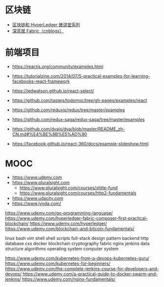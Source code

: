 # 区块链
- [区块链和 HyperLedger 微讲堂系列](http://list.youku.com/albumlist/show?id=49106065)
- [深蓝居 Fabric（cnblogs）](http://www.cnblogs.com/studyzy/default.html?page=2)
# 前端项目
- https://reactjs.org/community/examples.html
- https://tutorialzine.com/2014/07/5-practical-examples-for-learning-facebooks-react-framework
- https://jedwatson.github.io/react-select/
- https://github.com/tastejs/todomvc/tree/gh-pages/examples/react
- https://github.com/reduxjs/redux/tree/master/examples
- https://github.com/redux-saga/redux-saga/tree/master/examples
- https://github.com/dvajs/dva/blob/master/README_zh-CN.md#%E4%BE%8B%E5%AD%90

- https://facebook.github.io/react-360/docs/example-slideshow.html
# MOOC
- https://www.udemy.com
- https://www.pluralsight.com
    - https://www.pluralsight.com/courses/xhttp-fund
    - https://www.pluralsight.com/courses/http2-fundamentals
- https://www.udacity.com
- https://www.lynda.com/

https://www.udemy.com/go-programming-language/
https://www.udemy.com/hyperledger-fabric-composer-first-practical-blockchain/
https://www.udemy.com/hyperledger/
https://www.udemy.com/blockchain-and-bitcoin-fundamentals/

linux
    bash
    vim
    shell
    shell scripts
full-stack
design pattern
backend
    http
    database
css
docker
blockchain
    cryptography
    fabric
nginx
jenkins
data structure
algorithms
operating system
computer system


https://www.udemy.com/kubernetes-from-a-devops-kubernetes-guru/
https://www.udemy.com/kubernetes-for-beginners/
https://www.udemy.com/the-complete-jenkins-course-for-developers-and-devops/
https://www.udemy.com/a-practical-guide-to-docker-swarm-and-jenkins/
https://www.udemy.com/nginx-fundamentals/